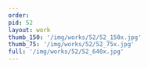```yaml
---
order: 
pid: 52
layout: work
thumb_150: '/img/works/52/52_150x.jpg'
thumb_75: '/img/works/52/52_75x.jpg'
full: '/img/works/52/52_640x.jpg'
---
```

